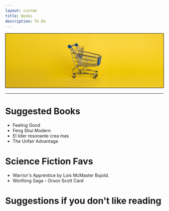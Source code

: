 ```yaml
---
layout: custom
title: Books
description: To Do
---
```


<img class="myImg" src="../images/headers/yellow-shopping-cart.png" alt="yellow-shopping-cart" style="border: 1px solid #000; border-radius: 1px; padding: 0px; cursor: pointer;">


---

# Suggested Books

- Feeling Good 
- Feng Shui Modern
- El lider resonante crea mas
- The Unfair Advantage

# Science Fiction Favs

- Warrior's Apprentice by Lois McMaster Bujold.
- Worthing Saga - Orson Scott Card

# Suggestions if you don't like reading

